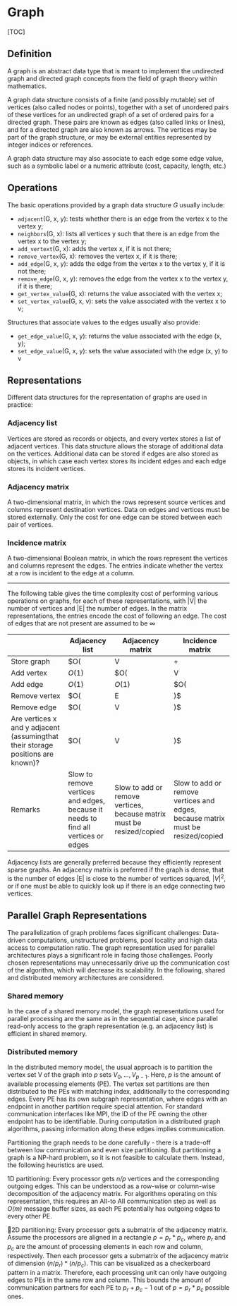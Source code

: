 # Graph

[TOC]

## Definition

A graph is an abstract data type that is meant to implement the undirected graph and directed graph concepts from the field of graph theory within mathematics.

A graph data structure consists of a finite (and possibly mutable) set of vertices (also called nodes or points), together with a set of unordered pairs of these vertices for an undirected graph of a set of ordered pairs for a directed graph. These pairs are known as edges (also called links or lines), and for a directed graph are also known as arrows. The vertices may be part of the graph structure, or may be external entities represented by integer indices or references.

A graph data structure may also associate to each edge some edge value, such as a symbolic label or a numeric attribute (cost, capacity, length, etc.)

## Operations

The basic operations provided by a graph data structure *G* usually include:

- `adjacent`(G, x, y): tests whether there is an edge from the vertex x to the vertex y;
- `neighbors`(G, x): lists all vertices y such that there is an edge from the vertex x to the vertex y;
- `add_vertext`(G, x): adds the vertex x, if it is not there;
- `remove_vertex`(G, x): removes the vertex x, if it is there;
- `add_edge`(G, x, y): adds the edge from the vertex x to the vertex y, if it is not there;
- `remove_edge`(G, x, y): removes the edge from the vertex x to the vertex y, if it is there;
- `get_vertex_value`(G, x): returns the value associated with the vertex x;
- `set_vertex_value`(G, x, v): sets the value associated with the vertex x to v;

Structures that associate values to the edges usually also provide:

- `get_edge_value`(G, x, y): returns the value associated with the edge (x, y);
- `set_edge_value`(G, x, y): sets the value associated with the edge (x, y) to v

## Representations

Different data structures for the representation of graphs are used in practice:

### Adjacency list

Vertices are stored as records or objects, and every vertex stores a list of adjacent vertices. This data structure allows the storage of additional data on the vertices. Additional data can be stored if edges are also stored as objects, in which case each vertex stores its incident edges and each edge stores its incident vertices.

### Adjacency matrix

A two-dimensional matrix, in which the rows represent source vertices and columns represent destination vertices. Data on edges and vertices must be stored externally. Only the cost for one edge can be stored between each pair of vertices.

### Incidence matrix

A two-dimensional Boolean matrix, in which the rows represent the vertices and columns represent the edges. The entries indicate whether the vertex at  a row is incident to the edge at a column.

---

The following table gives the time complexity cost of performing various operations on graphs, for each of these representations, with |V| the number of vertices and |E| the number of edges. In the matrix representations, the entries encode the cost of following an edge. The cost of edges that are not present are assumed to be $\infty$

|                                                              | Adjacency list                                               | Adjacency matrix                                             | Incidence matrix                                             |
| ------------------------------------------------------------ | ------------------------------------------------------------ | ------------------------------------------------------------ | ------------------------------------------------------------ |
| Store graph                                                  | $O(|V| + |E|)$                                               | $O(|V|^2)$                                                   | $O(|V| * |E|)$                                               |
| Add vertex                                                   | $O(1)$                                                       | $O(|V|^2)$                                                   | $O(|V| * |E|)$                                               |
| Add edge                                                     | $O(1)$                                                       | $O(1)$                                                       | $O(|V| * |E|)$                                               |
| Remove vertex                                                | $O(|E|)$                                                     | $O(|V|^2)$                                                   | $O(|V| * |E|)$                                               |
| Remove edge                                                  | $O(|V|)$                                                     | $O(1)$                                                       | $O(|V| * |E|)$                                               |
| Are vertices x and y adjacent (assumingthat their storage positions are known)? | $O(|V|)$                                                     | $O(1)$                                                       | $O(|E|)$                                                     |
| Remarks                                                      | Slow to remove vertices and edges, because it needs to find all vertices or edges | Slow to add or remove vertices,  because matrix must be resized/copied | Slow to add or remove vertices and edges, because matrix must be resized/copied |

Adjacency lists are generally preferred because they efficiently represent sparse graphs. An adjacency matrix is preferred if the graph is dense, that is the number of edges |E| is close to the number of vertices squared, $|V|^2$, or if one must be able to quickly look up if there is an edge connecting two vertices.

## Parallel Graph Representations

The parallelization of graph problems faces significant challenges: Data-driven computations, unstructured problems, pool locality and high data access to computation ratio. The graph representation used for parallel architectures plays a significant role in facing those challenges. Poorly chosen representations may unnecessarily drive up the communication cost of the algorithm, which will decrease its scalability. In the following, shared and distributed memory architectures are considered.

### Shared memory

In the case of a shared memory model, the graph representations used for parallel processing are the same as in the sequential case, since parallel read-only access to the graph representation (e.g. an adjacency list) is efficient in shared memory.

### Distributed memory

In the distributed memory model, the usual approach is to partition the vertex set V of the graph into *p* sets $V_0, ..., V_{p-1}$. Here, *p* is the amount of available processing elements (PE). The vertex set partitions are then distributed to the PEs with matching index, additionally to the corresponding edges. Every PE has its own subgraph representation, where edges with an endpoint in another partition require special attention. For standard communication interfaces like MPI, the ID of the PE owning the other endpoint has to be identifiable. During computation in a distributed graph algorithms, passing information along these edges implies communication.

Partitioning the graph needs to be done carefully - there is a trade-off between low communication and even size partitioning. But partitioning a graph is a NP-hard problem, so it is not feasible to calculate them. Instead, the following heuristics are used.

1D partitioning: Every processor gets *n/p* vertices and the corresponding outgoing edges. This can be understood as a row-wise or column-wise decomposition of the adjacency matrix. For algorithms operating on this representation, this requires an AII-to AII communication step as well as *O(m)* message buffer sizes, as each PE potentially has outgoing edges to every other PE.

2D partitioning: Every processor gets a submatrix of the adjacency matrix. Assume the processors are aligned in a rectangle $p = p_r * p_c$, where $p_r$ and $p_c$ are the amount of processing elements in each row and column, respectively. Then each processor gets a submatrix of the adjacency matrix of dimension $(n/p_r) * (n/p_c)$. This can be visualized as a checkerboard pattern in a matrix. Therefore, each processing unit can only have outgoing edges to PEs in the same row and column. This bounds the amount of communication partners for each PE to $p_r + p_c - 1$ out of $p = p_r * p_c$ possible ones.